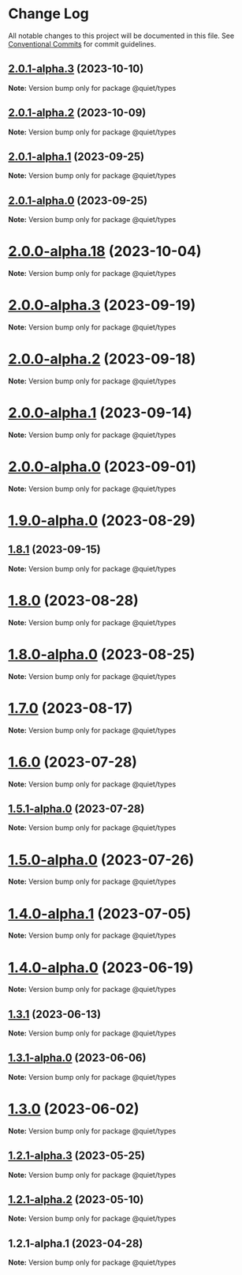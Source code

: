 # Change Log

All notable changes to this project will be documented in this file.
See [Conventional Commits](https://conventionalcommits.org) for commit guidelines.

## [2.0.1-alpha.3](https://github.com/TryQuiet/quiet/compare/@quiet/types@2.0.1-alpha.2...@quiet/types@2.0.1-alpha.3) (2023-10-10)

**Note:** Version bump only for package @quiet/types





## [2.0.1-alpha.2](https://github.com/TryQuiet/quiet/compare/@quiet/types@2.0.1-alpha.1...@quiet/types@2.0.1-alpha.2) (2023-10-09)

**Note:** Version bump only for package @quiet/types





## [2.0.1-alpha.1](https://github.com/TryQuiet/quiet/compare/@quiet/types@2.0.1-alpha.0...@quiet/types@2.0.1-alpha.1) (2023-09-25)

**Note:** Version bump only for package @quiet/types





## [2.0.1-alpha.0](https://github.com/TryQuiet/quiet/compare/@quiet/types@2.0.0-alpha.3...@quiet/types@2.0.1-alpha.0) (2023-09-25)

**Note:** Version bump only for package @quiet/types





# [2.0.0-alpha.18](https://github.com/TryQuiet/quiet/compare/@quiet/types@2.0.0-alpha.3...@quiet/types@2.0.0-alpha.18) (2023-10-04)

**Note:** Version bump only for package @quiet/types





# [2.0.0-alpha.3](https://github.com/TryQuiet/quiet/compare/@quiet/types@2.0.0-alpha.2...@quiet/types@2.0.0-alpha.3) (2023-09-19)

**Note:** Version bump only for package @quiet/types





# [2.0.0-alpha.2](https://github.com/TryQuiet/quiet/compare/@quiet/types@1.8.1...@quiet/types@2.0.0-alpha.2) (2023-09-18)

**Note:** Version bump only for package @quiet/types





# [2.0.0-alpha.1](https://github.com/TryQuiet/quiet/compare/@quiet/types@2.0.0-alpha.0...@quiet/types@2.0.0-alpha.1) (2023-09-14)

**Note:** Version bump only for package @quiet/types





# [2.0.0-alpha.0](https://github.com/TryQuiet/quiet/compare/@quiet/types@1.9.0-alpha.0...@quiet/types@2.0.0-alpha.0) (2023-09-01)

**Note:** Version bump only for package @quiet/types





# [1.9.0-alpha.0](/compare/@quiet/types@1.8.0...@quiet/types@1.9.0-alpha.0) (2023-08-29)
## [1.8.1](https://github.com/TryQuiet/quiet/compare/@quiet/types@1.8.0...@quiet/types@1.8.1) (2023-09-15)

**Note:** Version bump only for package @quiet/types





# [1.8.0](/compare/@quiet/types@1.8.0-alpha.0...@quiet/types@1.8.0) (2023-08-28)

**Note:** Version bump only for package @quiet/types





# [1.8.0-alpha.0](https://github.com/TryQuiet/quiet/compare/@quiet/types@1.7.0...@quiet/types@1.8.0-alpha.0) (2023-08-25)

**Note:** Version bump only for package @quiet/types





# [1.7.0](https://github.com/TryQuiet/quiet/compare/@quiet/types@1.5.1-alpha.0...@quiet/types@1.7.0) (2023-08-17)

**Note:** Version bump only for package @quiet/types





# [1.6.0](https://github.com/TryQuiet/quiet/compare/@quiet/types@1.5.1-alpha.0...@quiet/types@1.6.0) (2023-07-28)

**Note:** Version bump only for package @quiet/types





## [1.5.1-alpha.0](https://github.com/TryQuiet/quiet/compare/@quiet/types@1.5.0-alpha.0...@quiet/types@1.5.1-alpha.0) (2023-07-28)

**Note:** Version bump only for package @quiet/types





# [1.5.0-alpha.0](https://github.com/TryQuiet/quiet/compare/@quiet/types@1.4.0-alpha.1...@quiet/types@1.5.0-alpha.0) (2023-07-26)

**Note:** Version bump only for package @quiet/types





# [1.4.0-alpha.1](https://github.com/TryQuiet/quiet/compare/@quiet/types@1.4.0-alpha.0...@quiet/types@1.4.0-alpha.1) (2023-07-05)

**Note:** Version bump only for package @quiet/types





# [1.4.0-alpha.0](https://github.com/TryQuiet/quiet/compare/@quiet/types@1.3.1...@quiet/types@1.4.0-alpha.0) (2023-06-19)

**Note:** Version bump only for package @quiet/types





## [1.3.1](https://github.com/TryQuiet/quiet/compare/@quiet/types@1.3.1-alpha.0...@quiet/types@1.3.1) (2023-06-13)

**Note:** Version bump only for package @quiet/types





## [1.3.1-alpha.0](https://github.com/TryQuiet/quiet/compare/@quiet/types@1.3.0...@quiet/types@1.3.1-alpha.0) (2023-06-06)

**Note:** Version bump only for package @quiet/types





# [1.3.0](https://github.com/TryQuiet/quiet/compare/@quiet/types@1.2.1-alpha.3...@quiet/types@1.3.0) (2023-06-02)

**Note:** Version bump only for package @quiet/types





## [1.2.1-alpha.3](https://github.com/TryQuiet/quiet/compare/@quiet/types@1.2.1-alpha.2...@quiet/types@1.2.1-alpha.3) (2023-05-25)

**Note:** Version bump only for package @quiet/types





## [1.2.1-alpha.2](https://github.com/TryQuiet/quiet/compare/@quiet/types@1.2.1-alpha.1...@quiet/types@1.2.1-alpha.2) (2023-05-10)

**Note:** Version bump only for package @quiet/types





## 1.2.1-alpha.1 (2023-04-28)

**Note:** Version bump only for package @quiet/types
